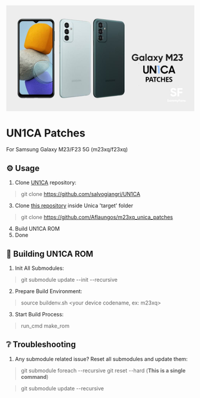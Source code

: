 ![1000019785](https://github.com/Aflaungos/m23xq_unica_patches/blob/main/m23xq_unica_patches_logo.jpg)
# UN1CA Patches
For Samsung Galaxy M23/F23 5G (m23xq/f23xq)
## ⚙️ Usage
1. Clone [UN1CA](https://github.com/salvogiangri/UN1CA) repository:
> git clone https://github.com/salvogiangri/UN1CA
3. Clone [this repository](https://github.com/Aflaungos/m23xq_unica_patches) inside Unica 'target' folder
> git clone https://github.com/Aflaungos/m23xq_unica_patches
4. Build UN1CA ROM
5. Done

## 🔨 Building UN1CA ROM
1. Init All Submodules:
> git submodule update --init --recursive
2. Prepare Build Environment:
> source buildenv.sh <your device codename, ex: m23xq>
3. Start Build Process:
> run_cmd make_rom

## ❔ Troubleshooting
1. Any submodule related issue? Reset all submodules and update them:
> git submodule foreach --recursive git reset --hard (**This is a single command**)

> git submodule update --recursive
